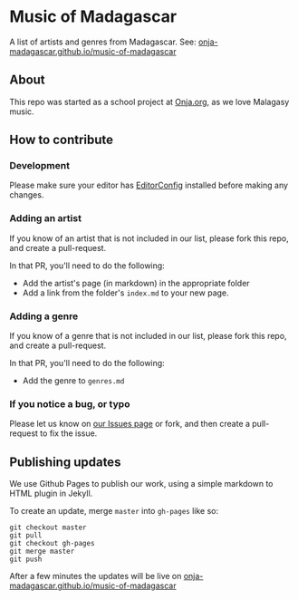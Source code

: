 # Music of Madagascar

A list of artists and genres from Madagascar.
See: [onja-madagascar.github.io/music-of-madagascar](https://onja-madagascar.github.io/music-of-madagascar/)

## About

This repo was started as a school project at [Onja.org](https://onja.org), as we love Malagasy music.

## How to contribute

### Development

Please make sure your editor has [EditorConfig](https://editorconfig.org) installed before making any changes.

### Adding an artist

If you know of an artist that is not included in our list, please fork this repo, and create a pull-request.

In that PR, you'll need to do the following:

- Add the artist's page (in markdown) in the appropriate folder
- Add a link from the folder's `index.md` to your new page.

### Adding a genre

If you know of a genre that is not included in our list, please fork this repo, and create a pull-request.

In that PR, you'll need to do the following:

- Add the genre to `genres.md`

### If you notice a bug, or typo

Please let us know on [our Issues page](https://github.com/onja-madagascar/music-of-madagascar/issues) or fork, and then create a pull-request to fix the issue.

## Publishing updates

We use Github Pages to publish our work, using a simple markdown to HTML plugin in Jekyll.

To create an update, merge `master` into `gh-pages` like so:

```
git checkout master
git pull
git checkout gh-pages
git merge master
git push
```

After a few minutes the updates will be live on [onja-madagascar.github.io/music-of-madagascar](https://onja-madagascar.github.io/music-of-madagascar/)
